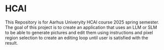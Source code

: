 # HCAI
This Repository is for Aarhus Univeryity HCAI course 2025 spring semester. The goal of this project is to create an application that uses an LLM or SLM to be able to generate pictures and edit them using instructions and pixel region selection to create an editing loop until user is satisfied with the result.
